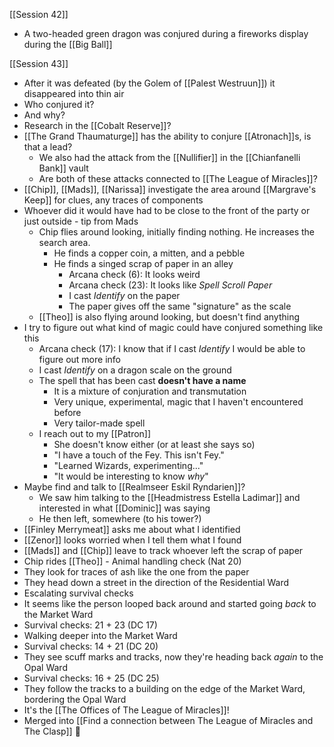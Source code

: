 [[Session 42]]
- A two-headed green dragon was conjured during a fireworks display during the [[Big Ball]]

[[Session 43]]
- After it was defeated (by the Golem of [[Palest Westruun]]) it disappeared into thin air
- Who conjured it?
- And why?
- Research in the [[Cobalt Reserve]]?
- [[The Grand Thaumaturge]] has the ability to conjure [[Atronach]]s, is that a lead?
	- We also had the attack from the [[Nullifier]] in the [[Chianfanelli Bank]] vault
	- Are both of these attacks connected to [[The League of Miracles]]?
- [[Chip]], [[Mads]], [[Narissa]] investigate the area around [[Margrave's Keep]] for clues, any traces of components
- Whoever did it would have had to be close to the front of the party or just outside - tip from Mads
	- Chip flies around looking, initially finding nothing. He increases the search area.
		- He finds a copper coin, a mitten, and a pebble
		- He finds a singed scrap of paper in an alley
			- Arcana check (6): It looks weird
			- Arcana check (23): It looks like *Spell Scroll Paper*
			- I cast *Identify* on the paper
			- The paper gives off the same "signature" as the scale
	- [[Theo]] is also flying around looking, but doesn't find anything
- I try to figure out what kind of magic could have conjured something like this
	- Arcana check (17): I know that if I cast *Identify* I would be able to figure out more info
	- I cast *Identify* on a dragon scale on the ground
	- The spell that has been cast **doesn't have a name**
		- It is a mixture of conjuration and transmutation
		- Very unique, experimental, magic that I haven't encountered before
		- Very tailor-made spell
	- I reach out to my [[Patron]]
		- She doesn't know either (or at least she says so)
		- "I have a touch of the Fey. This isn't Fey."
		- "Learned Wizards, experimenting..."
		- "It would be interesting to know *why*"
- Maybe find and talk to [[Realmseer Eskil Ryndarien]]?
	- We saw him talking to the [[Headmistress Estella Ladimar]] and interested in what [[Dominic]] was saying
	- He then left, somewhere (to his tower?)
- [[Finley Merrymeat]] asks me about what I identified
- [[Zenor]] looks worried when I tell them what I found
- [[Mads]] and [[Chip]] leave to track whoever left the scrap of paper
- Chip rides [[Theo]] - Animal handling check (Nat 20)
- They look for traces of ash like the one from the paper
- They head down a street in the direction of the Residential Ward
- Escalating survival checks
- It seems like the person looped back around and started going *back* to the Market Ward
- Survival checks: 21 + 23 (DC 17)
- Walking deeper into the Market Ward
- Survival checks: 14 + 21 (DC 20)
- They see scuff marks and tracks, now they're heading back *again* to the Opal Ward
- Survival checks: 16 + 25 (DC 25)
- They follow the tracks to a building on the edge of the Market Ward, bordering the Opal Ward
- It's the [[The Offices of The League of Miracles]]!
- Merged into [[Find a connection between The League of Miracles and The Clasp]] 🔀